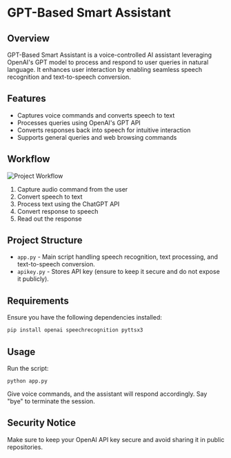 # GPT-Based Smart Assistant

## Overview
GPT-Based Smart Assistant is a voice-controlled AI assistant leveraging OpenAI's GPT model to process and respond to user queries in natural language. It enhances user interaction by enabling seamless speech recognition and text-to-speech conversion.

## Features
- Captures voice commands and converts speech to text
- Processes queries using OpenAI's GPT API
- Converts responses back into speech for intuitive interaction
- Supports general queries and web browsing commands

## Workflow
![Project Workflow](Screenshot%20(176).png)
1. Capture audio command from the user
2. Convert speech to text
3. Process text using the ChatGPT API
4. Convert response to speech
5. Read out the response

## Project Structure
- `app.py` - Main script handling speech recognition, text processing, and text-to-speech conversion.
- `apikey.py` - Stores API key (ensure to keep it secure and do not expose it publicly).

## Requirements
Ensure you have the following dependencies installed:
```bash
pip install openai speechrecognition pyttsx3
```
## Usage
Run the script:
```
python app.py
```
Give voice commands, and the assistant will respond accordingly. Say "bye" to terminate the session.

## Security Notice

Make sure to keep your OpenAI API key secure and avoid sharing it in public repositories.
